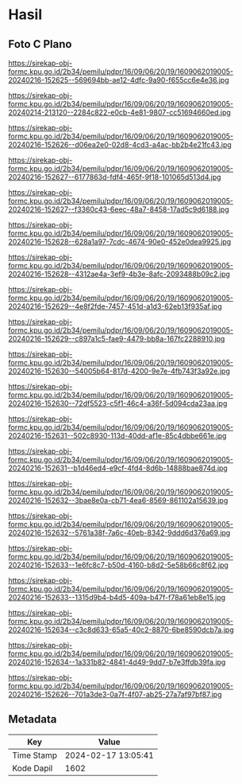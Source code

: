 # Hasil

## Foto C Plano

https://sirekap-obj-formc.kpu.go.id/2b34/pemilu/pdpr/16/09/06/20/19/1609062019005-20240216-152625--569694bb-ae12-4dfc-9a90-f655cc6e4e36.jpg

https://sirekap-obj-formc.kpu.go.id/2b34/pemilu/pdpr/16/09/06/20/19/1609062019005-20240214-213120--2284c822-e0cb-4e81-9807-cc51694660ed.jpg

https://sirekap-obj-formc.kpu.go.id/2b34/pemilu/pdpr/16/09/06/20/19/1609062019005-20240216-152626--d06ea2e0-02d8-4cd3-a4ac-bb2b4e21fc43.jpg

https://sirekap-obj-formc.kpu.go.id/2b34/pemilu/pdpr/16/09/06/20/19/1609062019005-20240216-152627--6177863d-fdf4-465f-9f18-101065d513d4.jpg

https://sirekap-obj-formc.kpu.go.id/2b34/pemilu/pdpr/16/09/06/20/19/1609062019005-20240216-152627--f3360c43-6eec-48a7-8458-17ad5c9d6188.jpg

https://sirekap-obj-formc.kpu.go.id/2b34/pemilu/pdpr/16/09/06/20/19/1609062019005-20240216-152628--628a1a97-7cdc-4674-90e0-452e0dea9925.jpg

https://sirekap-obj-formc.kpu.go.id/2b34/pemilu/pdpr/16/09/06/20/19/1609062019005-20240216-152628--4312ae4a-3ef9-4b3e-8afc-2093488b09c2.jpg

https://sirekap-obj-formc.kpu.go.id/2b34/pemilu/pdpr/16/09/06/20/19/1609062019005-20240216-152629--4e8f2fde-7457-451d-a1d3-62eb13f935af.jpg

https://sirekap-obj-formc.kpu.go.id/2b34/pemilu/pdpr/16/09/06/20/19/1609062019005-20240216-152629--c897a1c5-fae9-4479-bb8a-167fc2288910.jpg

https://sirekap-obj-formc.kpu.go.id/2b34/pemilu/pdpr/16/09/06/20/19/1609062019005-20240216-152630--54005b64-817d-4200-9e7e-4fb743f3a92e.jpg

https://sirekap-obj-formc.kpu.go.id/2b34/pemilu/pdpr/16/09/06/20/19/1609062019005-20240216-152630--72df5523-c5f1-46c4-a36f-5d094cda23aa.jpg

https://sirekap-obj-formc.kpu.go.id/2b34/pemilu/pdpr/16/09/06/20/19/1609062019005-20240216-152631--502c8930-113d-40dd-af1e-85c4dbbe661e.jpg

https://sirekap-obj-formc.kpu.go.id/2b34/pemilu/pdpr/16/09/06/20/19/1609062019005-20240216-152631--b1d46ed4-e9cf-4fd4-8d6b-14888bae874d.jpg

https://sirekap-obj-formc.kpu.go.id/2b34/pemilu/pdpr/16/09/06/20/19/1609062019005-20240216-152632--3bae8e0a-cb71-4ea6-8569-861102a15639.jpg

https://sirekap-obj-formc.kpu.go.id/2b34/pemilu/pdpr/16/09/06/20/19/1609062019005-20240216-152632--5761a38f-7a6c-40eb-8342-9ddd6d376a69.jpg

https://sirekap-obj-formc.kpu.go.id/2b34/pemilu/pdpr/16/09/06/20/19/1609062019005-20240216-152633--1e6fc8c7-b50d-4160-b8d2-5e58b66c8f62.jpg

https://sirekap-obj-formc.kpu.go.id/2b34/pemilu/pdpr/16/09/06/20/19/1609062019005-20240216-152633--1315d9b4-b4d5-409a-b47f-f78a61eb8e15.jpg

https://sirekap-obj-formc.kpu.go.id/2b34/pemilu/pdpr/16/09/06/20/19/1609062019005-20240216-152634--c3c8d633-65a5-40c2-8870-6be8590dcb7a.jpg

https://sirekap-obj-formc.kpu.go.id/2b34/pemilu/pdpr/16/09/06/20/19/1609062019005-20240216-152634--1a331b82-4841-4d49-9dd7-b7e3ffdb39fa.jpg

https://sirekap-obj-formc.kpu.go.id/2b34/pemilu/pdpr/16/09/06/20/19/1609062019005-20240216-152626--701a3de3-0a7f-4f07-ab25-27a7af97bf87.jpg


## Metadata

| Key        | Value               |
| ---------- | ------------------- |
| Time Stamp | 2024-02-17 13:05:41 |
| Kode Dapil | 1602                |



